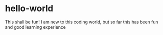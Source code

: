 # hello-world
This shall be fun!
I am new to this coding world, but so far this has been fun and good learning experience
